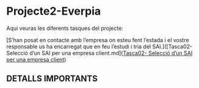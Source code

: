 # Projecte2-Everpia

Aqui veuras les diferents tasques del projecte:

 [S’han posat en contacte amb l’empresa on esteu fent l’estada i el vostre responsable us ha encarregat que en feu l’estudi i tria del SAI.]([Tasca02-Selecció d’un SAI per una empresa client.md]([Tasca02- Selecció d’un SAI per una empresa client](https://github.com/equezer/Projecte2/blob/main/Tasca02-%20Selecci%C3%B3%20d%E2%80%99un%20SAI%20per%20una%20empresa%20client/P02)) 
 


## DETALLS IMPORTANTS
